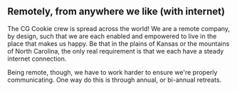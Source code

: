 
## Remotely, from anywhere we like (with internet)

The CG Cookie crew is spread across the world! We are a remote company, by design, such that we are each
enabled and empowered to live in the place that makes us happy. Be that in the plains of Kansas or the
mountains of North Carolina, the only real requirement is that we each have a steady internet connection.

Being remote, though, we have to work harder to ensure we're properly communicating. One way do this is through annual, or bi-annual retreats.
